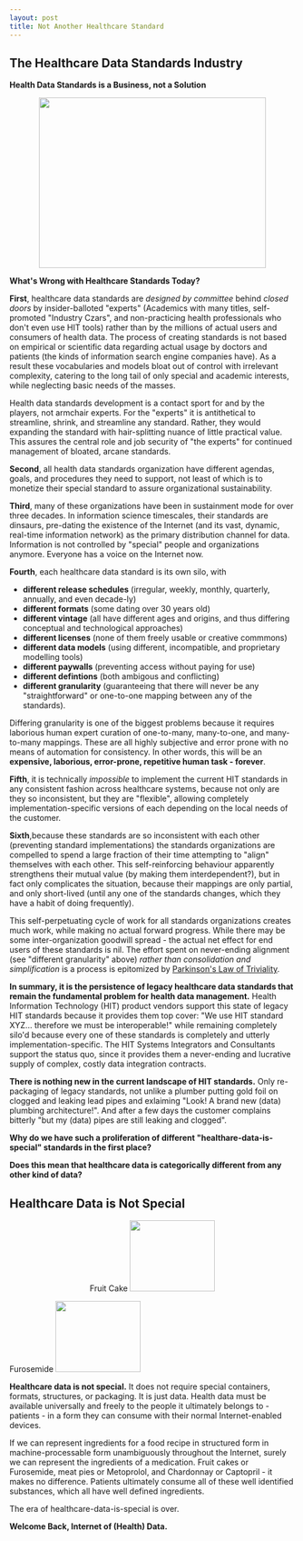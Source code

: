 ```yaml
---
layout: post
title: Not Another Healthcare Standard
---
```



The Healthcare Data Standards Industry
-----

**Health Data Standards is a Business, not a Solution**


<p align="center">
  <img src="https://upload.wikimedia.org/wikipedia/commons/f/f9/Federal_Open_Market_Committee_Meeting.jpg" width="400px" height="300px" />
</p>


**What's Wrong with Healthcare Standards Today?**

**First**, healthcare data standards are *designed by committee* behind *closed doors* by insider-balloted "experts" (Academics with many titles,  self-promoted "Industry Czars", and non-practicing health professionals who don't even use HIT tools) rather than by the millions of actual users and consumers of health data. The process of creating standards is not based on empirical or scientific data regarding actual usage by doctors and patients (the kinds of information search engine companies have).  As a result these vocabularies and models bloat out of control with irrelevant complexity, catering to the long tail of only special and academic interests, while neglecting basic needs of the masses. 

Health data standards development is a contact sport for and by the players, not armchair experts. For the "experts" it is antithetical to streamline, shrink, and streamline any standard. Rather, they would expanding the standard with hair-splitting nuance of little practical value.  This assures the central role and job security of "the experts" for continued management of bloated, arcane standards. 


**Second**, all health data standards organization have different agendas, goals, and procedures they need to support, not least of which is to monetize their special standard to assure organizational sustainability.  

**Third**, many of these organizations have been in sustainment mode for over three decades.  In information science timescales, their standards are dinsaurs, pre-dating the existence of the Internet (and its vast, dynamic, real-time information network) as the primary distribution channel for data.  Information is not controlled by "special" people and organizations anymore. Everyone has a voice on the Internet now. 

**Fourth**, each healthcare data standard is its own silo, with

* **different release schedules** (irregular, weekly, monthly, quarterly, annually, and even decade-ly)
* **different formats** (some dating over 30 years old)
* **different vintage** (all have different ages and origins, and thus differing conceptual and technological approaches)
* **different licenses** (none of them freely usable or creative commmons)
* **different data models** (using different, incompatible, and proprietary modelling tools)
* **different paywalls** (preventing access without paying for use)
* **different defintions** (both ambigous and conflicting)
* **different granularity** (guaranteeing that there will never be any "straightforward" or one-to-one mapping between any of the standards).

Differing granularity is one of the biggest problems because it requires laborious human expert curation of one-to-many, many-to-one, and many-to-many mappings. These are all highly subjective and error prone with no means of automation for consistency. In other words, this will be an **expensive, laborious, error-prone, repetitive human task - forever**.


**Fifth**, it is technically *impossible* to implement the current HIT standards in any consistent fashion across healthcare systems, because not only are they so inconsistent, but they are "flexible", allowing completely implementation-specific versions of each depending on the local needs of the customer.

**Sixth**,because these standards are so inconsistent with each other (preventing standard implementations) the standards organizations are compelled to spend a large fraction of their time attempting to "align" themselves with each other. This self-reinforcing behaviour apparently strengthens their mutual value (by making them interdependent?), but in fact only complicates the situation, because their mappings are only partial, and only short-lived (until any one of the standards changes, which they have a habit of doing frequently). 

This self-perpetuating cycle of work for all standards organizations creates much work,  while making no actual forward progress. While there may be some inter-organization goodwill spread -  the actual net effect for end users of these standards is nil. The effort spent on never-ending alignment (see "different granularity" above) *rather than consolidation and simplification*  is a process is epitomized by [Parkinson's Law of Triviality](https://en.wikipedia.org/wiki/Parkinson%27s_law_of_triviality).


**In summary, it is the persistence of legacy healthcare data standards that remain the fundamental problem for health data management.**  Health Information Technology (HIT) product vendors support this state of legacy HIT standards because it provides them top cover: "We use HIT standard XYZ... therefore we must be interoperable!" while remaining completely silo'd because every one of these standards is completely and utterly implementation-specific.  The HIT Systems Integrators and  Consultants support the status quo, since it provides them a never-ending and lucrative supply of complex, costly data integration contracts.

**There is nothing new in the current landscape of HIT standards.**  Only re-packaging of legacy standards, not unlike a plumber putting gold foil on clogged and leaking lead pipes and exlaiming "Look! A brand new (data) plumbing architecture!". And after a few days the customer complains bitterly "but my (data) pipes are still leaking and clogged".


**Why do we have such a proliferation of different "healthare-data-is-special" standards in the first place?**

**Does this mean that healthcare data is categorically different from any other kind of data?**


Healthcare Data is Not Special
-----

<p align="center">
Fruit Cake <img src="http://www.ultrahd4kwallpaper.in/wp-content/uploads/2014/06/fruit-cake-hd-wallpaper-2.jpg" width="150px" height="125px" />

Furosemide <img src="https://d1hekt5vpuuw9b.cloudfront.net/assets/article/fe274ef18e93e75562dc05fe87b18316_are-you-taking-too-much-medicine-580x326_featuredImage.jpg" width="150px" height="125px" />
</p>


**Healthcare data is not special.**  It does not require special containers, formats, structures, or packaging. It is just data.   Health data must be available universally and freely to the people it ultimately belongs to -patients -  in a form they can consume with their normal Internet-enabled devices.  

If we can represent ingredients for a food recipe in structured form in machine-processable form unambiguously throughout the Internet, surely we can represent the ingredients of a medication.  Fruit cakes or Furosemide,  meat pies or Metoprolol,  and Chardonnay or Captopril -  it makes no difference.  Patients ultimately consume all of these well identified substances, which all have well defined ingredients.

The era of healthcare-data-is-special is over. 

**Welcome Back, Internet of (Health) Data.**




